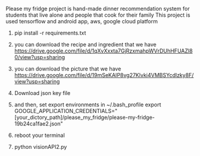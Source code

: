 Please my fridge project is hand-made dinner recommendation system for students that live alone and people that cook for their family
This project is used tensorflow and android app, aws, google cloud platform


1. pip install -r requirements.txt

2. you can download the recipe and ingredient that we have 
	https://drive.google.com/file/d/1qXvXxxta7GjRzxmahpWVrDUhHFUAZl80/view?usp=sharing

3. you can download the picture that we have
    https://drive.google.com/file/d/19mSeKAIP8vg27Klvki4VMBSYcdlzky8F/view?usp=sharing

4. Download json key file
    
5. and then, set export environments in ~/.bash_profile
	export GOOGLE_APPLICATION_CREDENTIALS="[your_dictory_path]/please_my_fridge/please-my-fridge-19b24ca1fae2.json"

6. reboot your terminal

7. python visionAPI2.py
